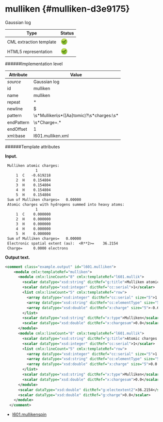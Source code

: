 # mulliken {#mulliken-d3e9175}

Gaussian log

| Type                                                                                                                                                | Status                                                                                                                                              |
|----|----|
| CML extraction template                                                                                                                             | ![](/imgs/Total.png)                                                                                                                                |
| HTML5 representation                                                                                                                                | ![](/imgs/Total.png)                                                                                                                                |

######Implementation level

| Attribute                                                                                                                                           | Value                                                                                                                                               |
|----|----|
| *source*                                                                                                                                            | Gaussian log                                                                                                                                        |
| id                                                                                                                                                  | mulliken                                                                                                                                            |
| name                                                                                                                                                | mulliken                                                                                                                                            |
| repeat                                                                                                                                              | \*                                                                                                                                                  |
| newline                                                                                                                                             | \$                                                                                                                                                  |
| pattern                                                                                                                                             | \\s\*Mulliken\\s\*(\[Aa\]tomic)?\\s\*charges:\\s\*                                                                                                  |
| endPattern                                                                                                                                          | \\s\*Charge=.\*                                                                                                                                     |
| endOffset                                                                                                                                           | 1                                                                                                                                                   |
| xml:base                                                                                                                                            | l601.mulliken.xml                                                                                                                                   |

######Template attributes

**Input.**

     Mulliken atomic charges:
                  1
         1  C   -0.619218
         2  H    0.154804
         3  H    0.154804
         4  H    0.154804
         5  H    0.154804
     Sum of Mulliken charges=   0.00000
     Atomic charges with hydrogens summed into heavy atoms:
                  1
         1  C    0.000000
         2  H    0.000000
         3  H    0.000000
         4  H    0.000000
         5  H    0.000000
     Sum of Mulliken charges=   0.00000
     Electronic spatial extent (au):  <R**2>=    36.2154
     Charge=     0.0000 electrons
      

**Output text.**

```xml
<comment class="example.output" id="l601.mulliken">
    <module cmlx:templateRef="mulliken">
      <module cmlx:lineCount="8" cmlx:templateRef="l601.mullik">
        <scalar dataType="xsd:string" dictRef="g:title">Mulliken atomic charges:</scalar>
        <scalar dataType="xsd:integer" dictRef="cc:serial">1</scalar>
        <list cmlx:lineCount="5" cmlx:templateRef="row">
          <array dataType="xsd:integer" dictRef="cc:serial" size="5">1 2 3 4 5</array>
          <array dataType="xsd:string" dictRef="cc:elementType" size="5">C H H H H</array>
          <array dataType="xsd:double" dictRef="x:charge" size="5">-0.619218 0.154804 0.154804 0.154804 0.154804</array>
        </list>
        <scalar dataType="xsd:string" dictRef="x:type">Mulliken</scalar>
        <scalar dataType="xsd:double" dictRef="x:chargesum">0.0</scalar>
      </module>
      <module cmlx:lineCount="8" cmlx:templateRef="l601.mullik">
        <scalar dataType="xsd:string" dictRef="g:title">Atomic charges with hydrogens summed into heavy atoms:</scalar>
        <scalar dataType="xsd:integer" dictRef="cc:serial">1</scalar>
        <list cmlx:lineCount="5" cmlx:templateRef="row">
          <array dataType="xsd:integer" dictRef="cc:serial" size="5">1 2 3 4 5</array>
          <array dataType="xsd:string" dictRef="cc:elementType" size="5">C H H H H</array>
          <array dataType="xsd:double" dictRef="x:charge" size="5">0.0 0.0 0.0 0.0 0.0</array>
        </list>
        <scalar dataType="xsd:string" dictRef="x:type">Mulliken</scalar>
        <scalar dataType="xsd:double" dictRef="x:chargesum">0.0</scalar>
      </module>
      <scalar dataType="xsd:double" dictRef="g:electextent2">36.2154</scalar>
      <scalar dataType="xsd:double" dictRef="g:charge">0.0</scalar>
    </module>
  </comment>
```

-   [l601.mullikenspin](/out/md/cml/gaussian_log/l601.mullikenspin-d3e9214)


